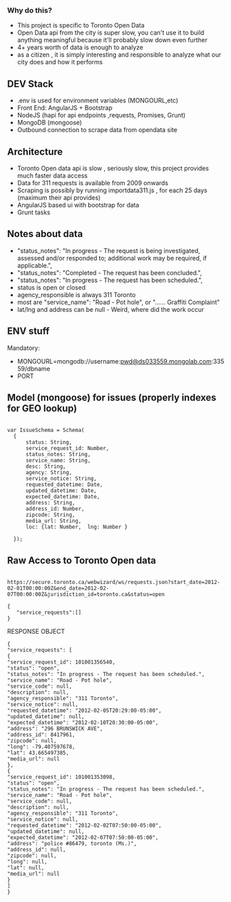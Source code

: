 ### Why do this?
 - This project is specific to Toronto Open Data
 - Open Data api from the city is super slow, you can't use it to build anything meaningful because it'll probably slow down even further
 - 4+ years worth of data is enough to analyze 
 - as a citizen , it is simply interesting and responsible to analyze what our city does and how it performs



 ## DEV Stack

 - .env is used for environment variables (MONGOURL,etc)
 - Front End: AngularJS + Bootstrap
 - NodeJS (hapi for api endpoints ,requests, Promises, Grunt)
 - MongoDB (mongoose)
 - Outbound connection to scrape data from opendata site


 ## Architecture

 - Toronto Open data api is slow , seriously slow, this project provides much faster data access
 - Data for 311 requests is available from 2009 onwards
 - Scraping is possibly by running importdata311.js , for each 25 days (maximum their api provides)
 - AngularJS based ui with bootstrap for data 
 - Grunt tasks



 ## Notes about data

 - "status_notes": "In progress - The request is being investigated, assessed and/or responded to; additional work may be required, if applicable.",
 - "status_notes": "Completed - The request has been concluded.",
 - "status_notes": "In progress - The request has been scheduled.",
 - status is open or closed
 - agency_responsible is always 311 Toronto
 - most are "service_name": "Road - Pot hole", or "...... Graffiti Complaint"
 - lat/lng and address can be null - Weird, where did the work occur 




 ## ENV stuff

 Mandatory:

  - MONGOURL=mongodb://username:pwd@ds033559.mongolab.com:33559/dbname
  - PORT



  ## Model (mongoose) for issues (properly indexes for GEO lookup)

  ```

  var IssueSchema = Schema( 
	{ 
		status: String,
		service_request_id: Number,
		status_notes: String,
		service_name: String,
		desc: String,
		agency: String,
		service_notice: String,
		requested_datetime: Date,
		updated_datetime: Date,
		expected_datetime: Date,
		address: String,
		address_id: Number,
		zipcode: String,
		media_url: String,
		loc: {lat: Number,  lng: Number }

	});

```


 ## Raw Access to Toronto Open data

 ```

https://secure.toronto.ca/webwizard/ws/requests.json?start_date=2012-02-01T00:00:00Z&end_date=2012-02-07T00:00:00Z&jurisdiction_id=toronto.ca&status=open

{
	"service_requests":[]
}

```


 RESPONSE OBJECT

 ```
 {
"service_requests": [
{
"service_request_id": 101001356540,
"status": "open",
"status_notes": "In progress - The request has been scheduled.",
"service_name": "Road - Pot hole",
"service_code": null,
"description": null,
"agency_responsible": "311 Toronto",
"service_notice": null,
"requested_datetime": "2012-02-05T20:29:00-05:00",
"updated_datetime": null,
"expected_datetime": "2012-02-10T20:30:00-05:00",
"address": "296 BRUNSWICK AVE",
"address_id": 8417961,
"zipcode": null,
"long": -79.407597678,
"lat": 43.665497385,
"media_url": null
},
{
"service_request_id": 101001353098,
"status": "open",
"status_notes": "In progress - The request has been scheduled.",
"service_name": "Road - Pot hole",
"service_code": null,
"description": null,
"agency_responsible": "311 Toronto",
"service_notice": null,
"requested_datetime": "2012-02-02T07:50:00-05:00",
"updated_datetime": null,
"expected_datetime": "2012-02-07T07:50:00-05:00",
"address": "police #86479, toronto (Ms.)",
"address_id": null,
"zipcode": null,
"long": null,
"lat": null,
"media_url": null
}
]
}

```